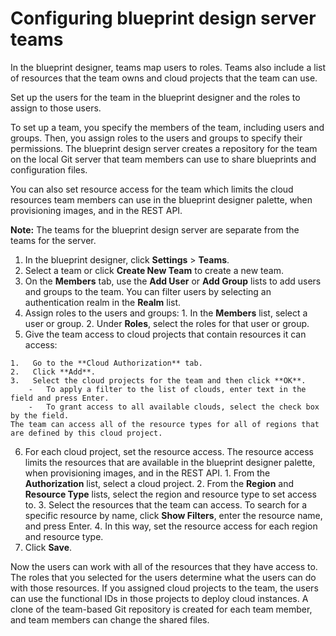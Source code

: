 # Configuring blueprint design server teams

In the blueprint designer, teams map users to roles. Teams also include a list of resources that the team owns and cloud projects that the team can use.

Set up the users for the team in the blueprint designer and the roles to assign to those users.

To set up a team, you specify the members of the team, including users and groups. Then, you assign roles to the users and groups to specify their permissions. The blueprint design server creates a repository for the team on the local Git server that team members can use to share blueprints and configuration files.

You can also set resource access for the team which limits the cloud resources team members can use in the blueprint designer palette, when provisioning images, and in the REST API.

**Note:** The teams for the blueprint design server are separate from the teams for the server.

1.   In the blueprint designer, click **Settings** \> **Teams**. 
2.   Select a team or click **Create New Team** to create a new team. 
3.   On the **Members** tab, use the **Add User** or **Add Group** lists to add users and groups to the team. You can filter users by selecting an authentication realm in the **Realm** list.
4.   Assign roles to the users and groups: 
    1.   In the **Members** list, select a user or group. 
    2.   Under **Roles**, select the roles for that user or group. 
5.   Give the team access to cloud projects that contain resources it can access: 

    1.   Go to the **Cloud Authorization** tab. 
    2.   Click **Add**. 
    3.   Select the cloud projects for the team and then click **OK**. 
        -   To apply a filter to the list of clouds, enter text in the field and press Enter.
        -   To grant access to all available clouds, select the check box by the field.
    The team can access all of the resource types for all of regions that are defined by this cloud project.

6.   For each cloud project, set the resource access. The resource access limits the resources that are available in the blueprint designer palette, when provisioning images, and in the REST API.
    1.   From the **Authorization** list, select a cloud project. 
    2.   From the **Region** and **Resource Type** lists, select the region and resource type to set access to. 
    3.   Select the resources that the team can access. To search for a specific resource by name, click **Show Filters**, enter the resource name, and press Enter.
    4.   In this way, set the resource access for each region and resource type. 
7.   Click **Save**. 

Now the users can work with all of the resources that they have access to. The roles that you selected for the users determine what the users can do with those resources. If you assigned cloud projects to the team, the users can use the functional IDs in those projects to deploy cloud instances. A clone of the team-based Git repository is created for each team member, and team members can change the shared files.


